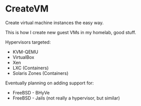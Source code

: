 CreateVM
==========

Create virtual machine instances the easy way.

This is how I create new guest VMs in my homelab, good stuff.

Hypervisors targeted:
 - KVM-QEMU
 - VirtualBox
 - Xen
 - LXC (Containers)
 - Solaris Zones (Containers)


Eventually planning on adding support for:
 - FreeBSD - BHyVe
 - FreeBSD - Jails (not really a hypervisor, but similar)



